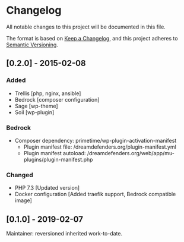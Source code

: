 # Changelog

All notable changes to this project will be documented in this file.

The format is based on [Keep a Changelog](https://keepachangelog.com/en/1.0.0/),
and this project adheres to [Semantic Versioning](https://semver.org/spec/v2.0.0.html).

## [0.2.0] - 2015-02-08

### Added

- Trellis [php, nginx, ansible]
- Bedrock [composer configuration]
- Sage [wp-theme]
- Soil [wp-plugin]

### Bedrock

- Composer dependency: primetime/wp-plugin-activation-manifest
  - Plugin manifest file: /dreamdefenders.org/plugin-manifest.yml
  - Plugin manifest autoload: /dreamdefenders.org/web/app/mu-plugins/plugin-manifest.php



### Changed

- PHP 7.3 [Updated version]
- Docker configuration [Added traefik support, Bedrock compatible image]

## [0.1.0] - 2019-02-07

Maintainer: reversioned inherited work-to-date.
